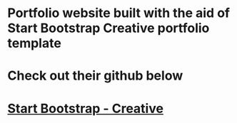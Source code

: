 # Portfolio website built with the aid of Start Bootstrap Creative portfolio template

# Check out their github below

# [Start Bootstrap - Creative](https://github.com/startbootstrap/startbootstrap-creative)

